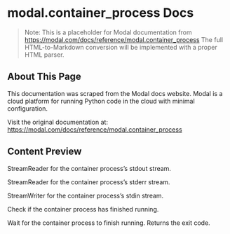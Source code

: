 # modal.container_process Docs

> Note: This is a placeholder for Modal documentation from https://modal.com/docs/reference/modal.container_process
> The full HTML-to-Markdown conversion will be implemented with a proper HTML parser.

## About This Page

This documentation was scraped from the Modal docs website. Modal is a cloud platform for running Python code in the cloud with minimal configuration.

Visit the original documentation at: https://modal.com/docs/reference/modal.container_process

## Content Preview

StreamReader for the container process’s stdout stream.

StreamReader for the container process’s stderr stream.

StreamWriter for the container process’s stdin stream.

Check if the container process has finished running.

Wait for the container process to finish running. Returns the exit code.


